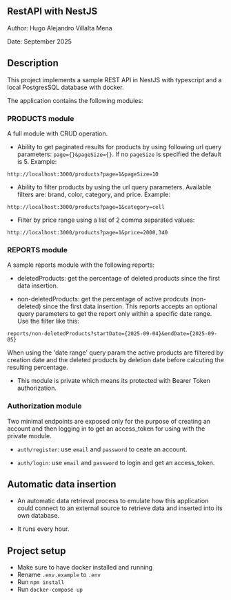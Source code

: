 ## RestAPI with NestJS

Author: Hugo Alejandro Villalta Mena

Date: September 2025

## Description

This project implements a sample REST API in NestJS with typescript and a local PostgresSQL database with docker.

The application contains the following modules:

### PRODUCTS module

A full module with CRUD operation.

- Ability to get paginated results for products by using following url query parameters: `page={}&pageSize={}`. If no `pageSize` is specified the default is 5. Example: 

```
http://localhost:3000/products?page=1&pageSize=10
```

- Ability to filter products by using the url query parameters. Available filters are: brand, color, category, and price. Example:

```
http://localhost:3000/products?page=1&category=cell
```

- Filter by price range using a list of 2 comma separated values:

```
http://localhost:3000/products?page=1&price=2000,340
```

### REPORTS module

A sample reports module with the following reports:

- deletedProducts: get the percentage of deleted products since the first data insertion.

- non-deletedProducts: get the percentage of active prodcuts (non-deleted) since the first data insertion. This reports accepts an optional query parameters to get the report only within a specific date range. Use the filter like this:

```
reports/non-deletedProducts?startDate={2025-09-04}&endDate={2025-09-05}
```

When using the 'date range' query param the active products are filtered by creation date and the deleted products by deletion date before calcuting the resulting percentage.

- This module is private which means its protected with Bearer Token authorization.

### Authorization module

Two minimal endpoints are exposed only for the purpose of creating an account and then logging in to get an access_token for using with the private module.

- `auth/register`: use `email` and `password` to ceate an account.

- `auth/login`: use `email` and `password` to login and get an access_token.


## Automatic data insertion

- An automatic data retrieval process to emulate how this application could connect to an external source to retrieve data and inserted into its own database. 

- It runs every hour.

## Project setup

- Make sure to have docker installed and running
- Rename `.env.example` to `.env`
- Run `npm install`
- Run `docker-compose up`

